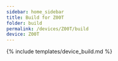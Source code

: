 ```yaml
---
sidebar: home_sidebar
title: Build for Z00T
folder: build
permalink: /devices/Z00T/build
device: Z00T
---
```

{% include templates/device_build.md %}
